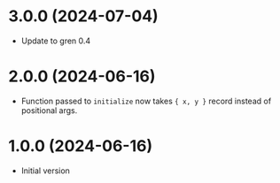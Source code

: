 # 3.0.0 (2024-07-04)

* Update to gren 0.4

# 2.0.0 (2024-06-16)

* Function passed to `initialize` now takes `{ x, y }` record instead of positional args.

# 1.0.0 (2024-06-16)

* Initial version
